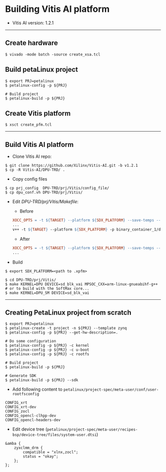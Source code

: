 # Building Vitis AI platform

- Vitis AI version: 1.2.1

***

## Create hardware

```shell-session
$ vivado -mode batch -source create_xsa.tcl
```

## Build petaLinux project

```shell-session
$ export PRJ=petalinux
$ petalinux-config -p ${PRJ}

# Build project
$ petalinux-build -p ${PRJ}
```

## Create Vitis platform

```shell-session
$ xsct create_pfm.tcl
```

***

## Build Vitis AI platform

- Clone Vitis AI repo:

```shell-session
$ git clone https://github.com/Xilinx/Vitis-AI.git -b v1.2.1
$ cp -R Vitis-AI/DPU-TRD/ .
```

- Copy config files

```shell-session
$ cp prj_config  DPU-TRD/prj/Vitis/config_file/
$ cp dpu_conf.vh DPU-TRD/prj/Vitis/
```

- Edit _DPU-TRD/prj/Vitis/Makefile_: 

  - Before

  ```Makefile
  XOCC_OPTS = -t ${TARGET} --platform ${SDX_PLATFORM} --save-temps --config ${DIR_PRJ}/config_file/prj_config_102_3dpu_LPD --xp param:compiler.userPostSysLinkOverlayTcl=${DIR_PRJ}/syslink/strip_interconnects.tcl
  ...
  v++ -t ${TARGET} --platform ${SDX_PLATFORM} -p binary_container_1/dpu.xclbin --package.out_dir binary_container_1 --package.rootfs $(EDGE_COMMON_SW)/rootfs.ext4 --package.sd_file $(EDGE_COMMON_SW)/Image
  ```

  - After

  ```Makefile
  XOCC_OPTS = -t ${TARGET} --platform ${SDX_PLATFORM} --save-temps --config ${DIR_PRJ}/config_file/prj_config
  ...

  ```

- Build

```shell-session
$ export SDX_PLATFORM=<path to .xpfm>

$ cd DPU-TRD/prj/Vitis/
$ make KERNEL=DPU DEVICE=sd_blk_vai MPSOC_CXX=arm-linux-gnueabihf-g++
# or to build with the SoftMax core...
$ make KERNEL=DPU_SM DEVICE=sd_blk_vai
```

***

## Creating PetaLinux project from scratch

```shell-session
$ export PRJ=petalinux
$ petalinux-create -t project -n ${PRJ} --template zynq
$ petalinux-config -p ${PRJ} --get-hw-description=.

# Do some configuration
$ petalinux-config -p ${PRJ} -c kernel
$ petalinux-config -p ${PRJ} -c u-boot
$ petalinux-config -p ${PRJ} -c rootfs

# Build project
$ petalinux-build -p ${PRJ}

# Generate SDK
$ petalinux-build -p ${PRJ} --sdk
```

- Add following content to ``petalinux/project-spec/meta-user/conf/user-rootfsconfig``

```text
CONFIG_xrt
CONFIG_xrt-dev
CONFIG_zocl
CONFIG_opencl-clhpp-dev
CONFIG_opencl-headers-dev
```

- Edit device tree (``petalinux/project-spec/meta-user/recipes-bsp/device-tree/files/system-user.dtsi``)

```text
&amba {
    zyxclmm_drm {
        compatible = "xlnx,zocl";
        status = "okay";
    };
};
```
